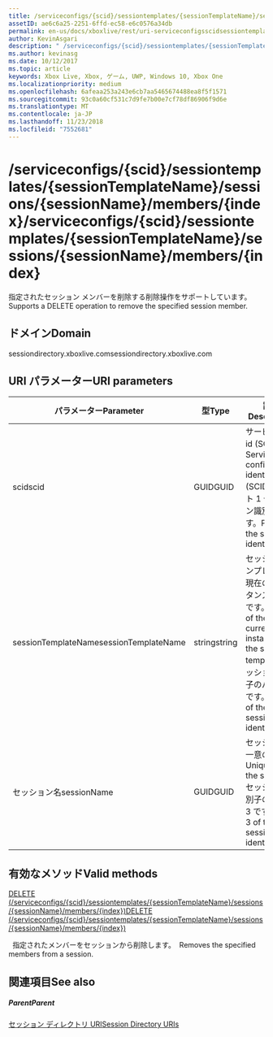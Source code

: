 ```yaml
---
title: /serviceconfigs/{scid}/sessiontemplates/{sessionTemplateName}/sessions/{sessionName}/members/{index}
assetID: ae6c6a25-2251-6ffd-ec58-e6c0576a34db
permalink: en-us/docs/xboxlive/rest/uri-serviceconfigsscidsessiontemplatessessiontemplatenamesessionnamemembersindex.html
author: KevinAsgari
description: " /serviceconfigs/{scid}/sessiontemplates/{sessionTemplateName}/sessions/{sessionName}/members/{index}"
ms.author: kevinasg
ms.date: 10/12/2017
ms.topic: article
keywords: Xbox Live, Xbox, ゲーム, UWP, Windows 10, Xbox One
ms.localizationpriority: medium
ms.openlocfilehash: 6afeaa253a243e6cb7aa5465674488ea8f5f1571
ms.sourcegitcommit: 93c0a60cf531c7d9fe7b00e7cf78df86906f9d6e
ms.translationtype: MT
ms.contentlocale: ja-JP
ms.lasthandoff: 11/23/2018
ms.locfileid: "7552681"
---
```

# <a name="serviceconfigsscidsessiontemplatessessiontemplatenamesessionssessionnamemembersindex"></a><span data-ttu-id="b6372-104">/serviceconfigs/{scid}/sessiontemplates/{sessionTemplateName}/sessions/{sessionName}/members/{index}</span><span class="sxs-lookup"><span data-stu-id="b6372-104">/serviceconfigs/{scid}/sessiontemplates/{sessionTemplateName}/sessions/{sessionName}/members/{index}</span></span>
<span data-ttu-id="b6372-105">指定されたセッション メンバーを削除する削除操作をサポートしています。</span><span class="sxs-lookup"><span data-stu-id="b6372-105">Supports a DELETE operation to remove the specified session member.</span></span>
<a id="ID4EO"></a>


## <a name="domain"></a><span data-ttu-id="b6372-106">ドメイン</span><span class="sxs-lookup"><span data-stu-id="b6372-106">Domain</span></span>
<span data-ttu-id="b6372-107">sessiondirectory.xboxlive.com</span><span class="sxs-lookup"><span data-stu-id="b6372-107">sessiondirectory.xboxlive.com</span></span>  
<a id="ID4ET"></a>


## <a name="uri-parameters"></a><span data-ttu-id="b6372-108">URI パラメーター</span><span class="sxs-lookup"><span data-stu-id="b6372-108">URI parameters</span></span>

| <span data-ttu-id="b6372-109">パラメーター</span><span class="sxs-lookup"><span data-stu-id="b6372-109">Parameter</span></span>| <span data-ttu-id="b6372-110">型</span><span class="sxs-lookup"><span data-stu-id="b6372-110">Type</span></span>| <span data-ttu-id="b6372-111">説明</span><span class="sxs-lookup"><span data-stu-id="b6372-111">Description</span></span>|
| --- | --- | --- |
| <span data-ttu-id="b6372-112">scid</span><span class="sxs-lookup"><span data-stu-id="b6372-112">scid</span></span>| <span data-ttu-id="b6372-113">GUID</span><span class="sxs-lookup"><span data-stu-id="b6372-113">GUID</span></span>| <span data-ttu-id="b6372-114">サービス構成 id (SCID)。</span><span class="sxs-lookup"><span data-stu-id="b6372-114">Service configuration identifier (SCID).</span></span> <span data-ttu-id="b6372-115">パート 1 セッション識別子です。</span><span class="sxs-lookup"><span data-stu-id="b6372-115">Part 1 of the session identifier.</span></span>|
| <span data-ttu-id="b6372-116">sessionTemplateName</span><span class="sxs-lookup"><span data-stu-id="b6372-116">sessionTemplateName</span></span>| <span data-ttu-id="b6372-117">string</span><span class="sxs-lookup"><span data-stu-id="b6372-117">string</span></span>| <span data-ttu-id="b6372-118">セッション テンプレートの現在のインスタンスの名前です。</span><span class="sxs-lookup"><span data-stu-id="b6372-118">Name of the current instance of the session template.</span></span> <span data-ttu-id="b6372-119">セッション識別子のパート 2 です。</span><span class="sxs-lookup"><span data-stu-id="b6372-119">Part 2 of the session identifier.</span></span>|
| <span data-ttu-id="b6372-120">セッション名</span><span class="sxs-lookup"><span data-stu-id="b6372-120">sessionName</span></span>| <span data-ttu-id="b6372-121">GUID</span><span class="sxs-lookup"><span data-stu-id="b6372-121">GUID</span></span>| <span data-ttu-id="b6372-122">セッションの一意の ID。</span><span class="sxs-lookup"><span data-stu-id="b6372-122">Unique ID of the session.</span></span> <span data-ttu-id="b6372-123">セッション識別子のパート 3 です。</span><span class="sxs-lookup"><span data-stu-id="b6372-123">Part 3 of the session identifier.</span></span>|

<a id="ID4EDC"></a>


## <a name="valid-methods"></a><span data-ttu-id="b6372-124">有効なメソッド</span><span class="sxs-lookup"><span data-stu-id="b6372-124">Valid methods</span></span>

[<span data-ttu-id="b6372-125">DELETE (/serviceconfigs/{scid}/sessiontemplates/{sessionTemplateName}/sessions/{sessionName}/members/{index})</span><span class="sxs-lookup"><span data-stu-id="b6372-125">DELETE (/serviceconfigs/{scid}/sessiontemplates/{sessionTemplateName}/sessions/{sessionName}/members/{index})</span></span>](uri-serviceconfigsscidsessiontemplatessessiontemplatenamesessionnamemembersindexdelete.md)

<span data-ttu-id="b6372-126">&nbsp;&nbsp;指定されたメンバーをセッションから削除します。</span><span class="sxs-lookup"><span data-stu-id="b6372-126">&nbsp;&nbsp;Removes the specified members from a session.</span></span>

<a id="ID4ENC"></a>


## <a name="see-also"></a><span data-ttu-id="b6372-127">関連項目</span><span class="sxs-lookup"><span data-stu-id="b6372-127">See also</span></span>

<a id="ID4EPC"></a>


##### <a name="parent"></a><span data-ttu-id="b6372-128">Parent</span><span class="sxs-lookup"><span data-stu-id="b6372-128">Parent</span></span>

[<span data-ttu-id="b6372-129">セッション ディレクトリ URI</span><span class="sxs-lookup"><span data-stu-id="b6372-129">Session Directory URIs</span></span>](atoc-reference-sessiondirectory.md)
